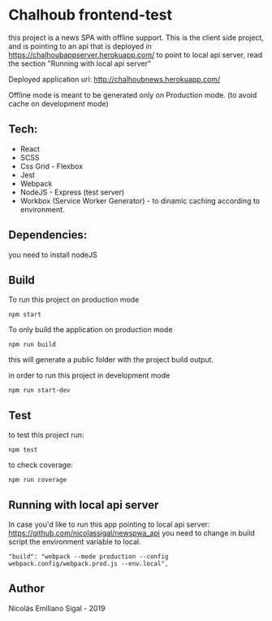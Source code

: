 # Chalhoub frontend-test
this project is a news SPA with offline support.
This is the client side project, and is pointing to an api that is deployed in https://chalhoubappserver.herokuapp.com/
to point to local api server, read the section  "Running with local api server"

Deployed application url: http://chalhoubnews.herokuapp.com/

Offline mode is meant to be generated only on Production mode. (to avoid cache on development mode)


## Tech: 

* React
* SCSS
* Css Grid - Flexbox
* Jest
* Webpack
* NodeJS - Express (test server)
* Workbox (Service Worker Generator) - to dinamic caching according to environment.

## Dependencies: 
you need to install nodeJS

## Build

To run this project on production mode

```
npm start
```

To only build the application on production mode

```
npm run build
```
this will generate a public folder with the project build output.



in order to run this project in development mode

```
npm run start-dev
```

## Test

to test this project run:

```
npm test
```

to check coverage:

```
npm run coverage
```

## Running with local api server

In case you'd like to run this app pointing to local api server: https://github.com/nicolassigal/newspwa_api
you need to change in build script the environment variable to local.

```
"build": "webpack --mode production --config webpack.config/webpack.prod.js --env.local",
```

## Author

Nicolás Emiliano Sigal - 2019